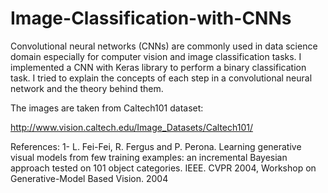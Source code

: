 # Image-Classification-with-CNNs

Convolutional neural networks (CNNs) are commonly used in data science domain especially for computer vision and image classification tasks. I implemented a CNN with Keras library to perform a binary classification task. I tried to explain the concepts of each step in a convolutional neural network and the theory behind them.

The images are taken from Caltech101 dataset:

http://www.vision.caltech.edu/Image_Datasets/Caltech101/

References:
1- L. Fei-Fei, R. Fergus and P. Perona. Learning generative visual models
from few training examples: an incremental Bayesian approach tested on
101 object categories. IEEE. CVPR 2004, Workshop on Generative-Model
Based Vision. 2004



